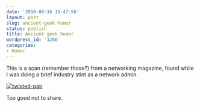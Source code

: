 ```yaml
---
date: '2010-08-16 13:47:56'
layout: post
slug: ancient-geek-humor
status: publish
title: Ancient geek humor
wordpress_id: '1286'
categories:
- Humor
---
```


This is a scan (remember those?) from a networking magazine, found while I was doing a brief industry stint as a network admin.

[![twisted-pair](http://fnord.phfactor.net/wp-content/uploads/2010/08/twisted-pair-400x600.jpg)](http://fnord.phfactor.net/wp-content/uploads/2010/08/twisted-pair.jpg)

Too good not to share.
